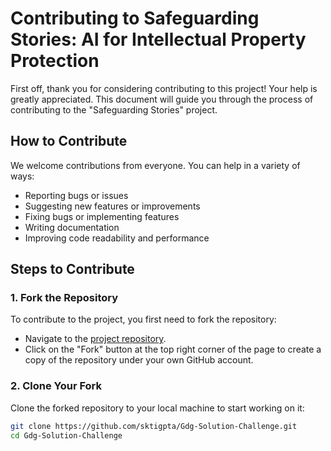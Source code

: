 # Contributing to Safeguarding Stories: AI for Intellectual Property Protection

First off, thank you for considering contributing to this project! Your help is greatly appreciated. This document will guide you through the process of contributing to the "Safeguarding Stories" project.

## How to Contribute

We welcome contributions from everyone. You can help in a variety of ways:

- Reporting bugs or issues
- Suggesting new features or improvements
- Fixing bugs or implementing features
- Writing documentation
- Improving code readability and performance

## Steps to Contribute

### 1. Fork the Repository
To contribute to the project, you first need to fork the repository:

- Navigate to the [project repository](https://github.com/sktigpta/Gdg-Solution-Challenge.git).
- Click on the "Fork" button at the top right corner of the page to create a copy of the repository under your own GitHub account.

### 2. Clone Your Fork
Clone the forked repository to your local machine to start working on it:

```bash
git clone https://github.com/sktigpta/Gdg-Solution-Challenge.git
cd Gdg-Solution-Challenge

